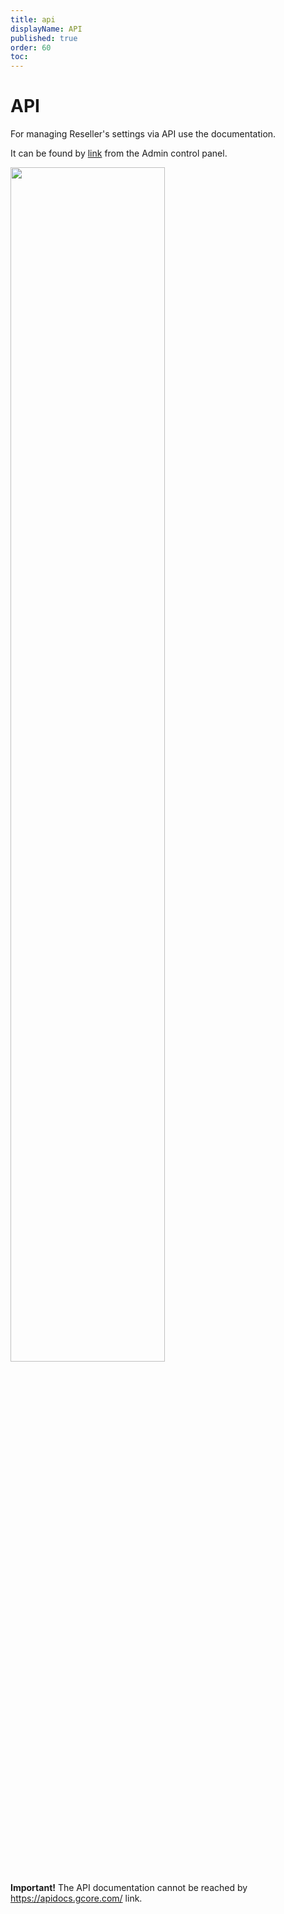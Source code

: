 ```yaml
---
title: api
displayName: API
published: true
order: 60
toc: 
---
```

# API

For managing Reseller's settings via API use the documentation.

It can be found by <a href="https://apidocs.gcore.com/iam_resellers" target="_blank">link</a> from the Admin control panel.

<img src="https://assets.gcore.pro/docs/reseller-support/api/api-resellers-10.png" alt="" width="70%">

**Important!** The API documentation cannot be reached by https://apidocs.gcore.com/ link.
